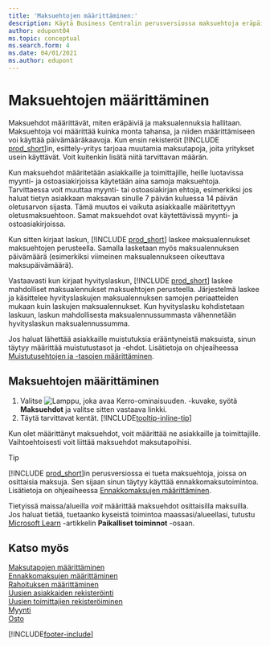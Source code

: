```yaml
---
title: 'Maksuehtojen määrittäminen:'
description: Käytä Business Centralin perusversiossa maksuehtoja eräpäivien ja maksualennusten hallintaan.
author: edupont04
ms.topic: conceptual
ms.search.form: 4
ms.date: 04/01/2021
ms.author: edupont
---
```

# Maksuehtojen määrittäminen

Maksuehdot määrittävät, miten eräpäiviä ja maksualennuksia hallitaan. Maksuehtoja voi määrittää kuinka monta tahansa, ja niiden määrittämiseen voi käyttää päivämääräkaavoja. Kun ensin rekisteröit [!INCLUDE [prod_short](includes/prod_short.md)]in, esittely-yritys tarjoaa muutamia maksutapoja, joita yritykset usein käyttävät. Voit kuitenkin lisätä niitä tarvittavan määrän.  

Kun maksuehdot määritetään asiakkaille ja toimittajille, heille luotavissa myynti- ja ostoasiakirjoissa käytetään aina samoja maksuehtoja. Tarvittaessa voit muuttaa myynti- tai ostoasiakirjan ehtoja, esimerkiksi jos haluat tietyn asiakkaan maksavan sinulle 7 päivän kuluessa 14 päivän oletusarvon sijasta. Tämä muutos ei vaikuta asiakkaalle määritettyyn oletusmaksuehtoon. Samat maksuehdot ovat käytettävissä myynti- ja ostoasiakirjoissa.

Kun sitten kirjaat laskun, [!INCLUDE [prod_short](includes/prod_short.md)] laskee maksualennukset maksuehtojen perusteella. Samalla lasketaan myös maksualennuksen päivämäärä (esimerkiksi viimeinen maksualennukseen oikeuttava maksupäivämäärä).  

Vastaavasti kun kirjaat hyvityslaskun, [!INCLUDE [prod_short](includes/prod_short.md)] laskee mahdolliset maksualennukset maksuehtojen perusteella. Järjestelmä laskee ja käsittelee hyvityslaskujen maksualennuksen samojen periaatteiden mukaan kuin laskujen maksualennukset. Kun hyvityslasku kohdistetaan laskuun, laskun mahdollisesta maksualennussummasta vähennetään hyvityslaskun maksualennussumma.  

Jos haluat lähettää asiakkaille muistutuksia erääntyneistä maksuista, sinun täytyy määrittää muistutustasot ja -ehdot. Lisätietoja on ohjeaiheessa [Muistutusehtojen ja -tasojen määrittäminen](finance-setup-reminders.md).  

## Maksuehtojen määrittäminen

1. Valitse ![Lamppu, joka avaa Kerro-ominaisuuden.](media/ui-search/search_small.png "Kerro, mitä haluat tehdä") -kuvake, syötä **Maksuehdot** ja valitse sitten vastaava linkki.  
2. Täytä tarvittavat kentät. [!INCLUDE[tooltip-inline-tip](includes/tooltip-inline-tip_md.md)]  

Kun olet määrittänyt maksuehdot, voit määrittää ne asiakkaille ja toimittajille. Vaihtoehtoisesti voit liittää maksuehdot maksutapoihisi.  

> [!TIP]
> [!INCLUDE [prod_short](includes/prod_short.md)]in perusversiossa ei tueta maksuehtoja, joissa on osittaisia maksuja. Sen sijaan sinun täytyy käyttää ennakkomaksutoimintoa. Lisätietoja on ohjeaiheessa [Ennakkomaksujen määrittäminen](finance-set-up-prepayments.md).
>
> Tietyissä maissa/alueilla *voit* määrittää maksuehdot osittaisilla maksuilla. Jos haluat tietää, tuetaanko kyseistä toimintoa maassasi/alueellasi, tutustu [Microsoft Learn](about-localization.md) -artikkelin **Paikalliset toiminnot** -osaan.

## Katso myös

[Maksutapojen määrittäminen](finance-payment-methods.md)  
[Ennakkomaksujen määrittäminen](finance-set-up-prepayments.md)  
[Rahoituksen määrittäminen](finance-setup-finance.md)  
[Uusien asiakkaiden rekisteröinti](sales-how-register-new-customers.md)  
[Uusien toimittajien rekisteröiminen](purchasing-how-register-new-vendors.md)  
[Myynti](sales-manage-sales.md)  
[Osto](purchasing-manage-purchasing.md)  


[!INCLUDE[footer-include](includes/footer-banner.md)]